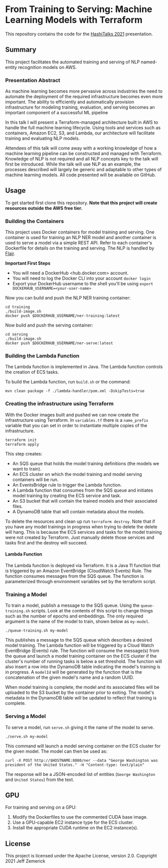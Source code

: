 # From Training to Serving: Machine Learning Models with Terraform

This repository contains the code for the [HashiTalks 2021](https://events.hashicorp.com/hashitalks2021) presentation.

## Summary

This project facilitates the automated training and serving of NLP named-entity recognition models on AWS.

### Presentation Abstract

As machine learning becomes more pervasive across industries the need to automate the deployment of the required infrastructure becomes even more important. The ability to efficiently and automatically provision infrastructure for modeling training, evaluation, and serving becomes an important component of a successful ML pipeline

In this talk I will present a Terraform-managed architecture built in AWS to handle the full machine learning lifecycle. Using tools and services such as containers, Amazon EC2, S3, and Lambda, our architecture will facilitate training and evaluating NLP models.

Attendees of this talk will come away with a working knowledge of how a machine learning pipeline can be constructed and managed with Terraform. Knowledge of NLP is not required and all NLP concepts key to the talk will first be introduced. While the talk will use NLP as an example, the processes described will largely be generic and adaptable to other types of machine learning models. All code presented will be available on GitHub.

## Usage

To get started first clone this repository. **Note that this project will create resources outside the AWS free tier.**

### Building the Containers

This project uses Docker containers for model training and serving. One container is used for training an NLP NER model and another container is used to serve a model via a simple REST API. Refer to each container's Dockerfile for details on the training and serving. The NLP is handled by [Flair](https://github.com/flairNLP/flair).

**Important First Steps**

* You will need a DockerHub <hub.docker.com> account.
* You will need to log the Docker CLI into your account `docker login`
* Export your DockerHub username to the shell you'll be using `export DOCKERHUB_USERNAME=<your-user-name>`

Now you can build and push the NLP NER training container:

```
cd training
./build-image.sh
docker push $DOCKERHUB_USERNAME/ner-training:latest
```

Now build and push the serving container:

```
cd serving
./build-image.sh
docker push $DOCKERHUB_USERNAME/ner-serve:latest
```

### Building the Lambda Function

The Lambda function is implemented in Java. The Lambda function controls the creation of ECS tasks.

To build the Lambda function, run `build.sh` or the command:

```
mvn clean package -f ./lambda-handler/pom.xml -DskipTests=true
```

### Creating the infrastructure using Terraform

With the Docker images built and pushed we can now create the infrastructure using Terraform. In `variables.tf` there is a `name_prefix` variable that you can set in order to instantiate multiple copies of the infrastructure.

```
terraform init
terraform apply
```

This step creates:

* An SQS queue that holds the model training definitions (the models we want to train).
* An ECS cluster on which the model training and model serving containers will be run.
* An EventsBridge rule to trigger the Lambda function.
* A Lambda function that consumes from the SQS queue and initiates model training by creating the ECS service and task.
* An S3 bucket that will contain the trained models and their associated files.
* A DynamoDB table that will contain metadata about the models.

To delete the resources and clean up run `terraform destroy`. Note that if you have any model trainings in progress when trying to delete the delete will hang. This is because the ECS services and tasks for the model training were not created by Terraform. Just manually delete those services and tasks first and the destroy will succeed.

#### Lambda Function

The Lambda function is deployed via Terraform. It is a Java 11 function that is triggered by an Amazon EventBridge (CloudWatch Events) Rule. The function consumes messages from the SQS queue. The function is parameterized through environment variables set by the terraform script.

### Training a Model

To train a model, publish a message to the SQS queue. Using the `queue-training.sh` scripts. Look at the contents of this script to change things such as the number of epochs and embeddings. The only required argument is the name of the model to train, shown below as `my-model`.

`./queue-training.sh my-model`

This publishes a message to the SQS queue which describes a desired model training. The Lambda function will be triggered by a Cloud Watch EventBridge (Events) rule. The function will consume the message(s) from the queue and launch a model training container on the ECS cluster if the cluster's number of running tasks is below a set threshold. The function will also insert a row into the DynamoDB table indicating the model's training is in progress. A `modelId` will be generated by the function that is the concatenation of the given model's name and a random UUID.

When model training is complete, the model and its associated files will be uploaded to the S3 bucket by the container prior to exiting. The model's metadata in the DynamoDB table will be updated to reflect that training is complete.

### Serving a Model

To serve a model, run `serve.sh` giving it the name of the model to serve.

`./serve.sh my-model`

This command will launch a model serving container on the ECS cluster for the given model. The model can then be used as:

```
curl -X POST http://$HOSTNAME:8080/ner --data "George Washington was president of the United States." -H "Content-type: text/plain"
```

The response will be a JSON-encoded list of entities (`George Washington` and `United States`) from the text.

## GPU

For training and serving on a GPU:

1. Modify the Dockerfiles to use the commented CUDA base image.
1. Use a GPU-capable EC2 instance type for the ECS cluster.
1. Install the appropriate CUDA runtime on the EC2 instance(s).

## License

This project is licensed under the Apache License, version 2.0.
Copyright 2021 Jeff Zemerick
